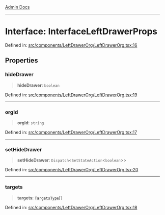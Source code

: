 [Admin Docs](/)

***

# Interface: InterfaceLeftDrawerProps

Defined in: [src/components/LeftDrawerOrg/LeftDrawerOrg.tsx:16](https://github.com/PalisadoesFoundation/talawa-admin/blob/main/src/components/LeftDrawerOrg/LeftDrawerOrg.tsx#L16)

## Properties

### hideDrawer

> **hideDrawer**: `boolean`

Defined in: [src/components/LeftDrawerOrg/LeftDrawerOrg.tsx:19](https://github.com/PalisadoesFoundation/talawa-admin/blob/main/src/components/LeftDrawerOrg/LeftDrawerOrg.tsx#L19)

***

### orgId

> **orgId**: `string`

Defined in: [src/components/LeftDrawerOrg/LeftDrawerOrg.tsx:17](https://github.com/PalisadoesFoundation/talawa-admin/blob/main/src/components/LeftDrawerOrg/LeftDrawerOrg.tsx#L17)

***

### setHideDrawer

> **setHideDrawer**: `Dispatch`\<`SetStateAction`\<`boolean`\>\>

Defined in: [src/components/LeftDrawerOrg/LeftDrawerOrg.tsx:20](https://github.com/PalisadoesFoundation/talawa-admin/blob/main/src/components/LeftDrawerOrg/LeftDrawerOrg.tsx#L20)

***

### targets

> **targets**: [`TargetsType`](../../../../state/reducers/routesReducer/type-aliases/TargetsType.md)[]

Defined in: [src/components/LeftDrawerOrg/LeftDrawerOrg.tsx:18](https://github.com/PalisadoesFoundation/talawa-admin/blob/main/src/components/LeftDrawerOrg/LeftDrawerOrg.tsx#L18)
